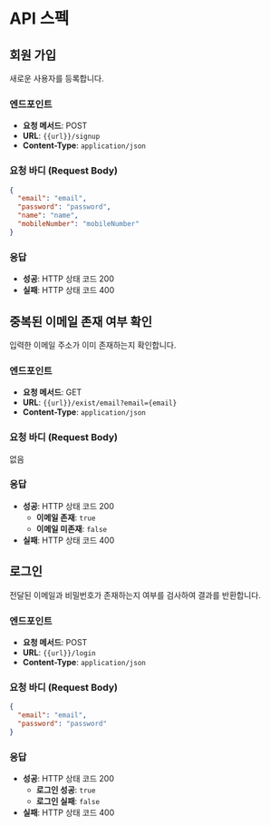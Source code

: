 # API 스펙

## 회원 가입

새로운 사용자를 등록합니다.

### 엔드포인트
- **요청 메서드**: POST
- **URL**: `{{url}}/signup`
- **Content-Type**: `application/json`

### 요청 바디 (Request Body)
```json
{
  "email": "email",
  "password": "password",
  "name": "name",
  "mobileNumber": "mobileNumber"
}
```

### 응답
- **성공**: HTTP 상태 코드 200
- **실패**: HTTP 상태 코드 400

## 중복된 이메일 존재 여부 확인

입력한 이메일 주소가 이미 존재하는지 확인합니다.

### 엔드포인트
- **요청 메서드**: GET
- **URL**: `{{url}}/exist/email?email={email}`
- **Content-Type**: `application/json`

### 요청 바디 (Request Body)
없음

### 응답
- **성공**: HTTP 상태 코드 200
    - **이메일 존재**: `true`
    - **이메일 미존재**: `false`
- **실패**: HTTP 상태 코드 400

## 로그인

전달된 이메일과 비밀번호가 존재하는지 여부를 검사하여 결과를 반환합니다.

### 엔드포인트
- **요청 메서드**: POST
- **URL**: `{{url}}/login`
- **Content-Type**: `application/json`

### 요청 바디 (Request Body)
```json
{
  "email": "email",
  "password": "password"
}
```

### 응답
- **성공**: HTTP 상태 코드 200
    - **로그인 성공**: `true`
    - **로그인 실패**: `false`
- **실패**: HTTP 상태 코드 400